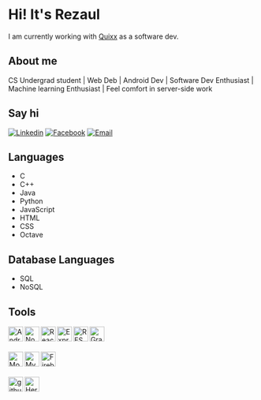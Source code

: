 # Hi! It's Rezaul
I am currently working with  <a href="https://quixx.xyz/">Quixx</a> as a software dev.


## About me 
CS Undergrad student | Web Deb | Android Dev | Software Dev Enthusiast | Machine learning Enthusiast | Feel comfort in server-side work

## Say hi 
[![Linkedin](https://img.shields.io/badge/Linkedin-blue)](https://www.linkedin.com/in/rezaul-karim-61371017a)
[![Facebook](https://img.shields.io/badge/Facebook-green)](https://www.facebook.com/Rezaul28)
[![Email](https://img.shields.io/badge/Email-red)](mailto:rezaul.csedu@gmail.com)

## Languages 
- C
- C++
- Java
- Python
- JavaScript
- HTML
- CSS
- Octave

## Database Languages
- SQL
- NoSQL

## Tools
<img align="left" alt="Android Studio" width="30px" src="https://i.pinimg.com/originals/4e/74/7c/4e747c82368d9681b75d54f56319dae7.png" />
<img align="left" alt="Nodejs" width="30px" src="https://upload.wikimedia.org/wikipedia/commons/thumb/d/d9/Node.js_logo.svg/1280px-Node.js_logo.svg.png" />
<img align="left" alt="React" width="30px" src="https://cdn.iconscout.com/icon/free/png-512/react-1-282599.png" />
<img align="left" alt="Express" width="30px" src="https://expressjs.com/images/express-facebook-share.png" />
<img align="left" alt="REST API" width="30px" src="https://icon-library.com/images/rest-api-icon/rest-api-icon-8.jpg" />
<img align="left" alt="GraphQl" width="30px" src="https://miro.medium.com/max/1200/1*oyUZ4k1clyKiaahg0pfixQ.png" />
<br>
<br>
<br>

<img align="left" alt="Mongodb" width="30px" src="https://banner2.cleanpng.com/20180702/bgt/kisspng-mongodb-database-nosql-postgresql-mongo-5b39f9e3445fa6.5652746415305261792801.jpg" />
<img align="left" alt="Mysql" width="30px" src="https://cdn.worldvectorlogo.com/logos/mysql-7.svg" />
<img align="left" alt="Firebase" width="30px" src="https://firebase.google.com/images/brand-guidelines/logo-vertical.png" />
<br>
<br>
<br>
<img align="left" alt="github" width="30px" src="https://cdn.iconscout.com/icon/free/png-256/github-84-436555.png" />
<img align="left" alt="Heroku" width="30px" src="https://cdn.worldvectorlogo.com/logos/heroku.svg" />


<!--
**rezaul28/rezaul28** is a ✨ _special_ ✨ repository because its `README.md` (this file) appears on your GitHub profile.

Here are some ideas to get you started:

- 🔭 I’m currently working on ...
- 🌱 I’m currently learning ...
- 👯 I’m looking to collaborate on ...
- 🤔 I’m looking for help with ...
- 💬 Ask me about ...
- 📫 How to reach me: ...
- 😄 Pronouns: ...
- ⚡ Fun fact: ...
-->
